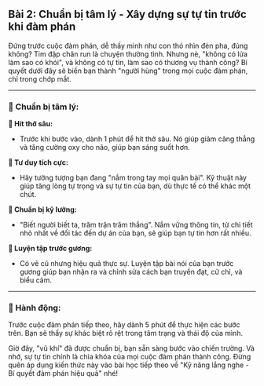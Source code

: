 ## Bài 2: Chuẩn bị tâm lý - Xây dựng sự tự tin trước khi đàm phán

Đứng trước cuộc đàm phán, dễ thấy mình như con thỏ nhìn đèn pha, đúng không? Tim đập chân run là chuyện thường tình. Nhưng nè, "không có lửa làm sao có khói", và không có tự tin, làm sao có thương vụ thành công? Bí quyết dưới đây sẽ biến bạn thành "người hùng" trong mọi cuộc đàm phán, chỉ trong chớp mắt.

---

### 📌 Chuẩn bị tâm lý:

**🔹 Hít thở sâu:**
- Trước khi bước vào, dành 1 phút để hít thở sâu. Nó giúp giảm căng thẳng và tăng cường oxy cho não, giúp bạn sáng suốt hơn.

**🔹 Tư duy tích cực:**
- Hãy tưởng tượng bạn đang "nắm trong tay mọi quân bài". Kỹ thuật này giúp tăng lòng tự trọng và sự tự tin của bạn, dù thực tế có thể khác một chút.

**🔹 Chuẩn bị kỹ lưỡng:**
- "Biết người biết ta, trăm trận trăm thắng". Nắm vững thông tin, từ chi tiết nhỏ nhất về đối tác đến dự án của bạn, sẽ giúp bạn tự tin hơn rất nhiều.

**🔹 Luyện tập trước gương:**
- Có vẻ cũ nhưng hiệu quả thực sự. Luyện tập bài nói của bạn trước gương giúp bạn nhận ra và chỉnh sửa cách bạn truyền đạt, cử chỉ, và biểu cảm.

---

### 🚀 Hành động:

Trước cuộc đàm phán tiếp theo, hãy dành 5 phút để thực hiện các bước trên. Bạn sẽ thấy sự khác biệt rõ rệt trong tâm trạng và thái độ của mình. 

Giờ đây, "vũ khí" đã được chuẩn bị, bạn sẵn sàng bước vào chiến trường. Và nhớ, sự tự tin chính là chìa khóa của mọi cuộc đàm phán thành công. Đừng quên áp dụng kiến thức này vào bài học tiếp theo về "Kỹ năng lắng nghe - Bí quyết đàm phán hiệu quả" nhé!
